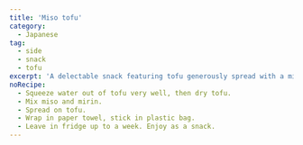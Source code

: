 ```yaml
---
title: 'Miso tofu'
category:
  - Japanese
tag:
  - side
  - snack
  - tofu
excerpt: 'A delectable snack featuring tofu generously spread with a mixture of miso and mirin, then chilled in the fridge for a refreshing and savory treat.'
noRecipe:
  - Squeeze water out of tofu very well, then dry tofu.
  - Mix miso and mirin.
  - Spread on tofu.
  - Wrap in paper towel, stick in plastic bag.
  - Leave in fridge up to a week. Enjoy as a snack.
---
```

